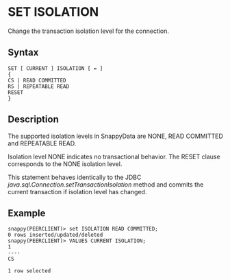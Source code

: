 # SET ISOLATION

Change the transaction isolation level for the connection.

## Syntax

``` pre
SET [ CURRENT ] ISOLATION [ = ]
{ 
CS | READ COMMITTED
RS | REPEATABLE READ
RESET
}
```

<a id="set-isolation-description"></a>
## Description

The supported isolation levels in SnappyData are NONE, READ COMMITTED and REPEATABLE READ.

Isolation level NONE indicates no transactional behavior. The RESET clause corresponds to the NONE isolation level.

This statement behaves identically to the JDBC *java.sql.Connection.setTransactionIsolation* method and commits the current transaction if isolation level has changed.

Example
-------

``` pre
snappy(PEERCLIENT)> set ISOLATION READ COMMITTED;
0 rows inserted/updated/deleted
snappy(PEERCLIENT)> VALUES CURRENT ISOLATION;
1
----
CS

1 row selected
```


